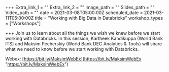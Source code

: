 +++
Extra_link_1 = ""
Extra_link_2 = ""
Image_path = ""
Slides_path = ""
Video_path = ""
date = 2021-03-08T05:00:00Z
scheduled_date = 2021-03-11T05:00:00Z
title = "Working with Big Data in Databricks"
workshop_types = ["Workshops"]

+++
Join us to learn about all the things we wish we knew before we start working with Databricks. In this session, Kartheek Kandikuppa (World Bank ITS) and Maksim Pecherskiy (World Bank DEC Analytics & Tools) will share what we need to know before we start working with Databricks.

Webex: [https://bit.ly/MaksimWebEx](https://bit.ly/MaksimWebEx "https://bit.ly/MaksimWebEx")